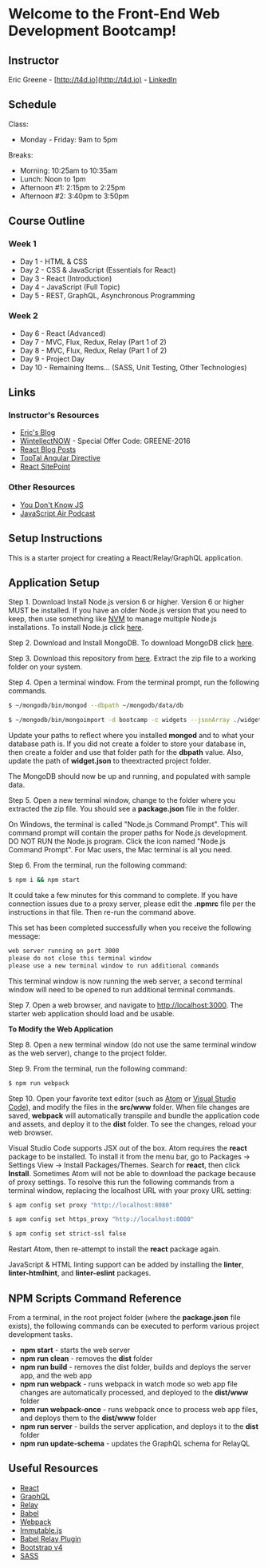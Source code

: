 # Welcome to the Front-End Web Development Bootcamp!

## Instructor

Eric Greene - [http://t4d.io](http://t4d.io) - [LinkedIn](https://www.linkedin.com/in/ericwgreene)

## Schedule

Class:
- Monday - Friday: 9am to 5pm

Breaks:
- Morning: 10:25am to 10:35am
- Lunch: Noon to 1pm
- Afternoon #1: 2:15pm to 2:25pm
- Afternoon #2: 3:40pm to 3:50pm

## Course Outline

### Week 1

- Day 1 - HTML & CSS
- Day 2 - CSS & JavaScript (Essentials for React)
- Day 3 - React (Introduction)
- Day 4 - JavaScript (Full Topic)
- Day 5 - REST, GraphQL, Asynchronous Programming

### Week 2

- Day 6 - React (Advanced)
- Day 7 - MVC, Flux, Redux, Relay (Part 1 of 2)
- Day 8 - MVC, Flux, Redux, Relay (Part 1 of 2)
- Day 9 - Project Day
- Day 10 - Remaining Items... (SASS, Unit Testing, Other Technologies)

## Links

### Instructor's Resources

- [Eric's Blog](http://t4d.io/)
- [WintellectNOW](https://www.wintellectnow.com/Home/Instructor?instructorId=EricGreene) - Special Offer Code: GREENE-2016
- [React Blog Posts](https://github.com/training4developers/react-flux-blog)
- [TopTal Angular Directive](https://www.toptal.com/angular-js/angular-js-demystifying-directives)
- [React SitePoint](http://www.sitepoint.com/author/ericgreene/)

### Other Resources

- [You Don't Know JS](https://github.com/getify/You-Dont-Know-JS)
- [JavaScript Air Podcast](http://javascriptair.podbean.com/)

## Setup Instructions

This is a starter project for creating a React/Relay/GraphQL application.

## Application Setup

Step 1. Download Install Node.js version 6 or higher. Version 6 or higher MUST be installed. If you have an older Node.js version that you need to keep, then use something like [NVM](https://www.npmjs.com/package/nvm) to manage multiple Node.js installations. To install Node.js click [here](https://nodejs.org).

Step 2. Download and Install MongoDB. To download MongoDB click [here](https://www.mongodb.com/download-center#community).

Step 3. Download this repository from [here](https://github.com/training4developers/react-relay-starter/archive/master.zip). Extract the zip file to a working folder on your system.

Step 4. Open a terminal window. From the terminal prompt, run the following commands.

```bash
$ ~/mongodb/bin/mongod --dbpath ~/mongodb/data/db

$ ~/mongodb/bin/mongoimport -d bootcamp -c widgets --jsonArray ./widgets.json
```

Update your paths to reflect where you installed **mongod** and to what your database path is. If you did not create a folder to store your database in, then create a folder and use that folder path for the **dbpath** value. Also, update the path of **widget.json** to theextracted project folder.

The MongoDB should now be up and running, and populated with sample data.

Step 5. Open a new terminal window, change to the folder where you extracted the zip file. You should see a **package.json** file in the folder.

On Windows, the terminal is called "Node.js Command Prompt". This will command prompt will contain the proper paths for Node.js development. DO NOT RUN the Node.js program. Click the icon named "Node.js Command Prompt". For Mac users, the Mac terminal is all you need.

Step 6. From the terminal, run the following command:

```bash
$ npm i && npm start
```

It could take a few minutes for this command to complete. If you have connection issues due to a proxy server, please edit the **.npmrc** file per the instructions in that file. Then re-run the command above.

This set has been completed successfully when you receive the following message:

```bash
web server running on port 3000
please do not close this terminal window
please use a new terminal window to run additional commands
```

This terminal window is now running the web server, a second terminal window will need to be opened to run additional terminal commands.

Step 7. Open a web browser, and navigate to [http://localhost:3000](http://localhost:3000).  The starter web application should load and be usable.

**To Modify the Web Application**

Step 8. Open a new terminal window (do not use the same terminal window as the web server), change to the project folder.

Step 9. From the terminal, run the following command:

```bash
$ npm run webpack
```

Step 10. Open your favorite text editor (such as [Atom](https://atom.io/) or [Visual Studio Code](https://code.visualstudio.com)), and modify the files in the **src/www** folder. When file changes are saved, **webpack** will automatically transpile and bundle the application code and assets, and deploy it to the **dist** folder. To see the changes, reload your web browser.

Visual Studio Code supports JSX out of the box. Atom requires the **react** package to be installed. To install it from the menu bar, go to Packages -> Settings View -> Install Packages/Themes. Search for **react**, then click **Install**. Sometimes Atom will not be able to download the package because of proxy settings. To resolve this run the following commands from a terminal window, replacing the localhost URL with your proxy URL setting:

```bash
$ apm config set proxy "http://localhost:8080"

$ apm config set https_proxy "http://localhost:8080"

$ apm config set strict-ssl false
```

Restart Atom, then re-attempt to install the **react** package again.

JavaScript & HTML linting support can be added by installing the **linter**, **linter-htmlhint**, and **linter-eslint** packages.

## NPM Scripts Command Reference

From a terminal, in the root project folder (where the **package.json** file exists), the following commands can be executed to perform various project development tasks.

- **npm start** - starts the web server
- **npm run clean** - removes the **dist** folder
- **npm run build** - removes the dist folder, builds and deploys the server app, and the web app
- **npm run webpack** - runs webpack in watch mode so web app file changes are automatically processed, and deployed to the **dist/www** folder
- **npm run webpack-once** - runs webpack once to process web app files, and deploys them to the **dist/www** folder
- **npm run server** - builds the server application, and deploys it to the **dist** folder
- **npm run update-schema** - updates the GraphQL schema for RelayQL

## Useful Resources

- [React](https://facebook.github.io/react/)
- [GraphQL](http://graphql.org/)
- [Relay](https://facebook.github.io/relay/)
- [Babel](https://babeljs.io/)
- [Webpack](https://webpack.github.io/)
- [Immutable.js](https://facebook.github.io/immutable-js/)
- [Babel Relay Plugin](https://facebook.github.io/relay/docs/guides-babel-plugin.html)
- [Bootstrap v4](http://v4-alpha.getbootstrap.com/)
- [SASS](http://sass-lang.com/)
